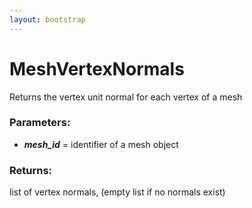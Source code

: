 ```yaml
---
layout: bootstrap
---
```


# MeshVertexNormals

Returns the vertex unit normal for each vertex of a mesh
          

### Parameters:

- ***mesh_id*** = identifier of a mesh object
        

### Returns:


list of vertex normals, (empty list if no normals exist)
        


